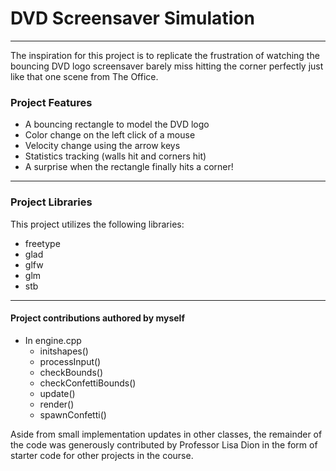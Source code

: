 # DVD Screensaver Simulation
_____________________________________________
The inspiration for this project is to replicate the frustration of watching
the bouncing DVD logo screensaver barely miss hitting the corner perfectly
just like that one scene from The Office.

### Project Features
- A bouncing rectangle to model the DVD logo
- Color change on the left click of a mouse
- Velocity change using the arrow keys
- Statistics tracking (walls hit and corners hit)
- A surprise when the rectangle finally hits a corner!
_____________________________________________
### Project Libraries
This project utilizes the following libraries:
- freetype
- glad
- glfw
- glm
- stb
_____________________________________________
#### Project contributions authored by myself
- In engine.cpp
  - initshapes()
  - processInput()
  - checkBounds()
  - checkConfettiBounds()
  - update()
  - render()
  - spawnConfetti()

Aside from small implementation updates in other classes, the remainder of the
code was generously contributed by Professor Lisa Dion in the form of starter 
code for other projects in the course.

